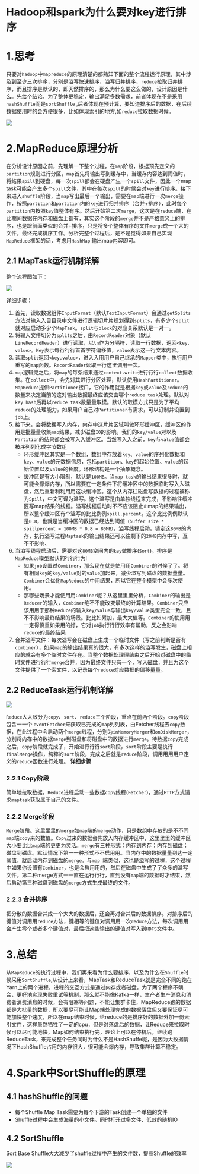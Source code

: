 # Hadoop和spark为什么要对key进行排序

# 1.思考

只要对`hadoop`中`mapreduce`的原理清楚的都熟知下面的整个流程运行原理，其中涉及到至少三次排序，分别是溢写快速排序，溢写归并排序，`reduce`拉取归并排序，而且排序是默认的，即天然排序的，那么为什么要这么做的，设计原因是什么。先给个结论，为了整体更稳定，输出满足多数需求，前者体现在不是采用`hashShuffle`而是`sortShuffle` ,后者体现在预计算，要知道排序后的数据，在后续数据使用时的会方便很多，比如体现索引的地方,如`reduce`拉取数据时候。

![](image/image_yGt_ZO59jh.png)

# 2.MapReduce原理分析

在分析设计原因之前，先理解一下整个过程，在`map`阶段，根据预先定义的`partition`规则进行分区，`map`首先将输出写到缓存中，当缓存内容达到阈值时，将结果`spill`到硬盘，每一次`spill`都会在硬盘产生一个`spill`文件，因此一个map task可能会产生多个`spill`文件，其中在每次`spill`的时候会对`key`进行排序。接下来进入`shuffle`阶段，当`map`写出最后一个输出，需要在`map`端进行一次`merge`操作，按照`partition`和`partition`内的`key`进行归并排序（合并+排序），此时每个`partition`内按照`key`值整体有序。然后开始第二次`merge`，这次是在`reduce`端，在此期间数据在内存和磁盘上都有，其实这个阶段的`merge`并不是严格意义上的排序，也是跟前面类似的合并+排序，只是将多个整体有序的文件`merge`成一个大的文件，最终完成排序工作。分析完整个过程后，是不是觉得如果自己实现`MapReduce`框架的话，考虑用`HashMap` 输出map内容即可。

## 2.1 MapTask运行机制详解

整个流程图如下：



![](image/MapTask运行机制_Ez6jYFZ1X1.png)

详细步骤：

1.  首先，读取数据组件`InputFormat`（默认`TextInputFormat`）会通过`getSplits`方法对输⼊入⽬目录中文件进行逻辑切⽚片规划得到`splits`，有多少个`split`就对应启动多少个`MapTask`。`split`与`block`的对应关系默认是⼀对⼀。
2.  将输入文件切分为`splits`之后，由`RecordReader`对象（默认`LineRecordReader`）进行读取，以`\n`作为分隔符，读取⼀行数据，返回`<key，value>`。`Key`表示每⾏行行⾸首字符偏移值，`value`表示这⼀行文本内容。
3.  读取`split`返回`<key,value>`，进⼊入⽤用户自己继承的`Mapper`类中，执行用户重写的`map`函数。`RecordReader`读取⼀行这里调用一次。
4.  `map`逻辑完之后，将`map`的每条结果通过`context.write`进⾏行行`collect`数据收集。在`collect`中，会先对其进行分区处理，默认使用`HashPartitioner`。`MapReduce`提供`Partitioner`接口，它的作用就是根据`key`或`value`及`reduce`的数量来决定当前的这对输出数据最终应该交由哪个`reduce task`处理。默认对`key hash`后再以`reduce task`数量量取模。默认的取模方式只是为了平均`reduce`的处理能力，如果用户自己对`Partitioner`有需求，可以订制并设置到`job`上。
5.  接下来，会将数据写入内存，内存中这⽚片区域叫做环形缓冲区，缓冲区的作用是批量量收集`map`结果，减少磁盘`IO`的影响。我们的`key/value`对以及`Partition`的结果都会被写⼊入缓冲区。当然写⼊入之前，`key`与`value`值都会被序列列化成字节数组
    -   环形缓冲区其实是一个数组，数组中存放着`key`、`value`的序列化数据和`key`、`value`的元数据信息，包括`partition`、`key`的起始位置、`value`的起始位置以及`value`的长度。环形结构是一个抽象概念。
    -   缓冲区是有大小限制，默认是`100MB`。当`map task`的输出结果很多时，就可能会撑爆内存，所以需要在一定条件下将缓冲区中的数据临时写⼊入磁盘，然后重新利利⽤用这块缓冲区。这个从内存往磁盘写数据的过程被称为`Spill`，中文可译为溢写。这个溢写是由单独线程来完成，不影响往缓冲区写map结果的线程。溢写线程启动时不不应该阻⽌`止`map的结果输出，所以整个缓冲区有个溢写的⽐比例例`spill.percent`。这个⽐比例例默认是`0.8`，也就是当缓冲区的数据已经达到阈值`（buffer size * spillpercent = 100MB * 0.8 = 80MB）`，溢写线程启动，锁定这`80MB`的内存，执行溢写过程`Maptask`的输出结果还可以往剩下的`20MB`内存中写，互不不影响、
6.  当溢写线程启动后，需要对这`80MB`空间内的`key`做排序(`Sort`)。排序是`MapReduce`模型默认的⾏行行为!
    -   如果`job`设置过`Combiner`，那么现在就是使⽤用`Combiner`的时候了了。将有相同`key`的`key/value`对的`value`加起来，减少溢写到磁盘的数据量量。`Combiner`会优化`MapReduce`的中间结果，所以它在整个模型中会多次使用。
    -   那哪些场景才能使⽤用`Combiner`呢？从这⾥里里分析，`Combiner`的输出是`Reducer`的输⼊，`Combiner`绝不不能改变最终的计算结果。`Combiner`只应该⽤用于那种`Reduce`的输入`key/value`与输出`key/value`类型完全一致，且不不影响最终结果的场景。⽐比如累加，最⼤大值等。`Combiner`的使⽤用一定得慎重如果用的好，它对`job`执⾏行行效率有帮助，反之会影响`reduce`的最终结果
7.  合并溢写文件：每次溢写会在磁盘上生成一个临时文件（写之前判断是否有`combiner`），如果`map`的输出结果真的很大，有多次这样的溢写发生，磁盘上相应的就会有多个临时文件存在。当整个数据处理理结束之后开始对磁盘中的临时文件进⾏行行`merge`合并，因为最终文件只有一个，写⼊磁盘，并且为这个文件提供了一个索文件，以记录每个`reduce`对应数据的偏移量量。

## 2.2 ReduceTask运行机制详解



![](image/image_x33Syfz3f4.png)

`Reduce`⼤大致分为`copy`、`sort`、`reduce`三个阶段，重点在前两个阶段。`copy`阶段包含⼀一个
`eventFetcher`来获取已完成的`map`列列表，由Fetcher线程去`copy`数据，在此过程中会启动两个`merge`线程，分别为`inMemoryMerger`和`onDiskMerger`，分别将内存中的数据`merge`到磁盘和将磁盘中的数据进⾏`merge`。待数据`copy`完成之后，`copy`阶段就完成了，开始进⾏行行`sort`阶段，`sort`阶段主要是执⾏`finalMerge`操作，纯粹的`sort`阶段，完成之后就是`reduce`阶段，调⽤用⽤用户定义的`reduce`函数进⾏处理。
**详细步骤**

### 2.2.1 Copy阶段

简单地拉取数据。`Reduce`进程启动一些数据`copy`线程(`Fetcher`)，通过`HTTP`方式请求`maptask`获取属于自己的文件。

### 2.2.2 Merge阶段

`Merge`阶段。这⾥里里的`merge`如`map`端的`merge`动作，只是数组中存放的是不不同`map`端`copy`来的数值。`Copy`过来的数据会先放入内存缓冲区中，这⾥里里的缓冲区大小要⽐比`map`端的更更为灵活。`merge`有三种形式：内存到内存；内存到磁盘；磁盘到磁盘。默认情况下第⼀一种形式不不启⽤用。当内存中的数据量量到达一定阈值，就启动内存到磁盘的`merge`。与`map `端类似，这也是溢写的过程，这个过程中如果你设置有`Combiner`，也是会启⽤用的，然后在磁盘中生成了了众多的溢写文件。第二种merge方式⼀一直在运⾏行行，直到没有`map`端的数据时才结束，然后启动第三种磁盘到磁盘的`merge`方式生成最终的文件。

### 2.2.3 合并排序

把分散的数据合并成一个⼤大的数据后，还会再对合并后的数据排序。对排序后的键值对调⽤用`reduce`方法，键相等的键值对调⽤用一次`reduce`方法，每次调⽤用会产生零个或者多个键值对，最后把这些输出的键值对写入到`HDFS`文件中。

# 3.总结

从`MapReduce`的执行过程中，我们再来看为什么要排序，以及为什么在`Shuffle`时候采用`SortShuffle`,从设计上来看，MapTask和ReduceTask就是完全不同的跑在Yarn上的两个进程，进程的交互方式是通过内存或者磁盘，为了两个程序不耦合，更好地实现失败重试等机制，那么就不能像Kafka一样，生产者生产消息和消费者消费消息的时候，会有阻塞等问题，不能让集群卡住，MapReduce跑的数据都是大批量的数据，所以要尽可能让Map端处理完成的数据落盘但又要保证尽可能加快整个速度，所以在map结束时候，给reduce的是排序好的数据外加一份索引文件，这样虽然牺牲了一定的cpu，但是对落盘后的数据，让Reduce来拉取时候可以尽可能地快，Map如何结束执行完，理论上可以在停机后，继续跑ReduceTask，来完成整个任务同时为什么不是HashShuffe呢，是因为大数据情况下HashShuffle占用的内存很大，很可能会爆内存，导致集群计算不稳定。

# 4.Spark中SortShuffle的原理

## 4.1 hashShuffle的问题

-   每个Shuffle Map Task需要为每个下游的Task创建一个单独的文件
-   Shuffle过程中会生成海量的小文件。同时打开过多文件、低效的随机IO

## 4.2 SortShuffle

Sort Base Shuffle大大减少了shuffle过程中产生的文件数，提高Shuffle的效率

![](image/image_yxqV4ZWKOj.png)
